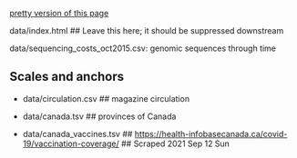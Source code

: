 
[pretty version of this page](index.html)

data/index.html ## Leave this here; it should be suppressed downstream

data/sequencing_costs_oct2015.csv: genomic sequences through time

## Scales and anchors

* data/circulation.csv ## magazine circulation

* data/canada.tsv ## provinces of Canada

* data/canada_vaccines.tsv ## https://health-infobasecanada.ca/covid-19/vaccination-coverage/ ## Scraped 2021 Sep 12	Sun
